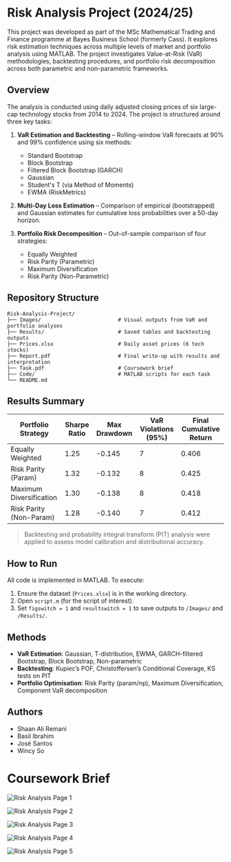 # Risk Analysis Project (2024/25)

This project was developed as part of the MSc Mathematical Trading and Finance programme at Bayes Business School (formerly Cass). It explores risk estimation techniques across multiple levels of market and portfolio analysis using MATLAB. The project investigates Value-at-Risk (VaR) methodologies, backtesting procedures, and portfolio risk decomposition across both parametric and non-parametric frameworks.

## Overview

The analysis is conducted using daily adjusted closing prices of six large-cap technology stocks from 2014 to 2024. The project is structured around three key tasks:

1. **VaR Estimation and Backtesting** – Rolling-window VaR forecasts at 90% and 99% confidence using six methods: 
   - Standard Bootstrap
   - Block Bootstrap
   - Filtered Block Bootstrap (GARCH)
   - Gaussian
   - Student's T (via Method of Moments)
   - EWMA (RiskMetrics)

2. **Multi-Day Loss Estimation** – Comparison of empirical (bootstrapped) and Gaussian estimates for cumulative loss probabilities over a 50-day horizon.

3. **Portfolio Risk Decomposition** – Out-of-sample comparison of four strategies:
   - Equally Weighted
   - Risk Parity (Parametric)
   - Maximum Diversification
   - Risk Parity (Non-Parametric)

## Repository Structure

```
Risk-Analysis-Project/
├── Images/                         # Visual outputs from VaR and portfolio analyses
├── Results/                        # Saved tables and backtesting outputs
├── Prices.xlsx                     # Daily asset prices (6 tech stocks)
├── Report.pdf                      # Final write-up with results and interpretation
├── Task.pdf                        # Coursework brief
├── Code/                           # MATLAB scripts for each task
└── README.md
```

## Results Summary

| Portfolio Strategy     | Sharpe Ratio | Max Drawdown | VaR Violations (95%) | Final Cumulative Return |
|------------------------|--------------|--------------|-----------------------|--------------------------|
| Equally Weighted       | 1.25         | -0.145       | 7                     | 0.406                    |
| Risk Parity (Param)    | 1.32         | -0.132       | 8                     | 0.425                    |
| Maximum Diversification| 1.30         | -0.138       | 8                     | 0.418                    |
| Risk Parity (Non-Param)| 1.28         | -0.140       | 7                     | 0.412                    |

> Backtesting and probability integral transform (PIT) analysis were applied to assess model calibration and distributional accuracy.

## How to Run

All code is implemented in MATLAB. To execute:

1. Ensure the dataset (`Prices.xlsx`) is in the working directory.
2. Open `script.m` (for the script of interest).
3. Set `figswitch = 1` and `resultswitch = 1` to save outputs to `/Images/` and `/Results/`.

## Methods

- **VaR Estimation**: Gaussian, T-distribution, EWMA, GARCH-filtered Bootstrap, Block Bootstrap, Non-parametric
- **Backtesting**: Kupiec’s POF, Christoffersen’s Conditional Coverage, KS tests on PIT
- **Portfolio Optimisation**: Risk Parity (param/np), Maximum Diversification, Component VaR decomposition

## Authors

- Shaan Ali Remani  
- Basil Ibrahim  
- José Santos  
- Wincy So

# Coursework Brief

![Risk Analysis Page 1](https://github.com/RemaniSA/Risk-Analysis-Project/blob/main/Task%20Images/RACW_p1.jpg)

![Risk Analysis Page 2](https://github.com/RemaniSA/Risk-Analysis-Project/blob/main/Task%20Images/RACW_p2.jpg)

![Risk Analysis Page 3](https://github.com/RemaniSA/Risk-Analysis-Project/blob/main/Task%20Images/RACW_p3.jpg)

![Risk Analysis Page 4](https://github.com/RemaniSA/Risk-Analysis-Project/blob/main/Task%20Images/RACW_p4.jpg)

![Risk Analysis Page 5](https://github.com/RemaniSA/Risk-Analysis-Project/blob/main/Task%20Images/RACW_p5.jpg)
